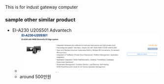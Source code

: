 This is for indust gateway computer
### sample other similar product
- EI-A230 U20S501 Advantech
  - ![A230](./res/2021-05-08-09-05-41.png)
  - around 500만원 
  